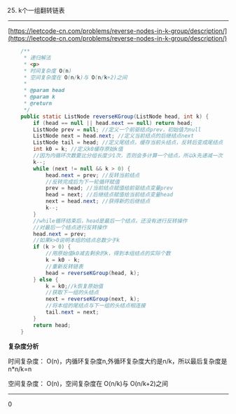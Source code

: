 25. k个一组翻转链表  
---
[https://leetcode-cn.com/problems/reverse-nodes-in-k-group/description/](https://leetcode-cn.com/problems/reverse-nodes-in-k-group/description/)  

```java  
    /**
     * 递归解法
     * <p>
     * 时间复杂度 O(n)
     * 空间复杂度在 O(n/k)与 O(n/k+2)之间
     *
     * @param head
     * @param k
     * @return
     */
    public static ListNode reverseKGroup(ListNode head, int k) {
        if (head == null || head.next == null) return head;
        ListNode prev = null; //定义一个前驱结点prev，初始值为null
        ListNode next = head.next; //定义当前结点的后继结点next
        ListNode tail = head; //定义尾结点，缓存当前头结点，反转后变成尾结点
        int k0 = k; //定义k0缓存原始k值
        //因为内循环次数要比分组长度少1次，否则会多计算一个结点，所以k先递减一次
        k--;
        while (next != null && k > 0) {
            head.next = prev; //反转当前结点
            //反转完成后为下一轮循环赋值
            prev = head; //当前结点赋值给前驱结点变量prev
            head = next; //后继结点赋值给当前结点变量head
            next = head.next; //获得新的后继结点
            k--;
        }
        //while循环结束后，head是最后一个结点，还没有进行反转操作
        //对最后一个结点进行反转操作
        head.next = prev;
        //如果k>0说明本组的结点总数少于k
        if (k > 0) {
            //用原始值k0减去剩余的k，得到本组结点的实际个数
            k = k0 - k;
            //重新反转链表
            head = reverseKGroup(head, k);
        } else {
            k = k0;//k恢复原始值
            //获取下一组的头结点
            next = reverseKGroup(next, k);
            //将本组的尾结点与下一组的头结点相连接
            tail.next = next;
        }
        return head;
    }

```  

**复杂度分析**  

时间复杂度： O(n)，内循环复杂度n,外循环复杂度大约是n/k，所以最后复杂度是n*n/k=n  

空间复杂度： O(n)，空间复杂度在 O(n/k)与 O(n/k+2)之间

---
0